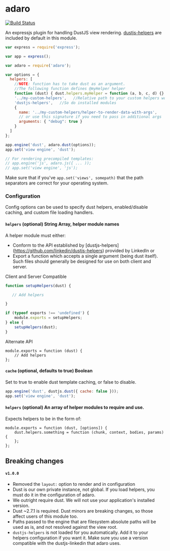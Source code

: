 # adaro

[![Build Status](https://travis-ci.org/krakenjs/adaro.svg?branch=master)](https://travis-ci.org/krakenjs/adaro)

An expressjs plugin for handling DustJS view rendering. [dustjs-helpers](https://github.com/linkedin/dustjs-helpers) are
included by default in this module.

```javascript
var express = require('express');

var app = express();

var adaro = require('adaro');

var options = {
  helpers: [
    //NOTE: function has to take dust as an argument.
    //The following function defines @myHelper helper
    function (dust) { dust.helpers.myHelper = function (a, b, c, d) {} },
    '../my-custom-helpers',   //Relative path to your custom helpers works
    'dustjs-helpers',   //So do installed modules
    {
      name: '../my-custom-helpers/helper-to-render-data-with-args',
      // or use this signature if you need to pass in additional args
      arguments: { "debug": true }
    }
  ]
};

app.engine('dust', adaro.dust(options));
app.set('view engine', 'dust');

// For rendering precompiled templates:
// app.engine('js', adaro.js({ ... ));
// app.set('view engine', 'js');
```

Make sure that if you've `app.set('views', somepath)` that the path separators are correct for your operating system.


### Configuration
Config options can be used to specify dust helpers, enabled/disable caching, and custom file loading handlers.



#### `helpers` (optional) String Array, helper module names
A helper module must either:
- Conform to the API established by [dustjs-helpers] (https://github.com/linkedin/dustjs-helpers) provided by LinkedIn or
- Export a function which accepts a single argument (being dust itself). Such files should generally be designed for use on both client and server.

Client and Server Compatible
```javascript
function setupHelpers(dust) {

   // Add helpers

}

if (typeof exports !== 'undefined') {
    module.exports = setupHelpers;
} else {
    setupHelpers(dust);
}
```

Alternate API
```javscript
module.exports = function (dust) {
    // Add helpers
};
```


#### `cache` (optional, defaults to true) Boolean
Set to true to enable dust template caching, or false to disable.


```javascript
app.engine('dust', dustjs.dust({ cache: false }));
app.set('view engine', 'dust');
```

#### `helpers` (optional) An array of helper modules to require and use.

Expects helpers to be in the form of:

```
module.exports = function (dust, [options]) {
    dust.helpers.something = function (chunk, context, bodies, params) {
    };
};
```

## Breaking changes

#### `v1.0.0`

* Removed the `layout:` option to render and in configuration
* Dust is our own private instance, not global. If you load helpers, you must do it in the configuration of adaro.
* We outright require dust. We will not use your application's installed version.
* Dust ~2.7.1 is required. Dust minors are breaking changes, so those affect users of this module too.
* Paths passed to the engine that are filesystem absolute paths will be used as is, and not resolved against the view root.
* `dustjs-helpers` is not loaded for you automatically. Add it to your helpers configuration if you want it. Make sure you use a version compatible with the dustjs-linkedin that adaro uses.
